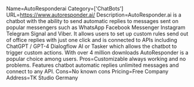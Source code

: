 Name=AutoResponderai
Category=['ChatBots']
URL=https://www.autoresponder.ai/
Description=AutoResponder.ai is a chatbot with the ability to send automatic replies to messages sent on popular messengers such as WhatsApp Facebook Messenger Instagram Telegram Signal and Viber. It allows users to set up custom rules send out of office replies with just one click and is connected to APIs including ChatGPT / GPT-4 Dialogflow AI or Tasker which allows the chatbot to trigger custom actions. With over 4 million downloads AutoResponder is a popular choice among users.
Pros=Customizable always working and no problems. Features chatbot automatic replies unlimited messages and connect to any API.
Cons=No known cons
Pricing=Free
Company Address=TK Studio Germany
